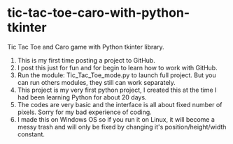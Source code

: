 # tic-tac-toe-caro-with-python-tkinter
Tic Tac Toe and Caro game with Python tkinter library.

1. This is my first time posting a project to GitHub.
2. I post this just for fun and for begin to learn how to work with GitHub.
3. Run the module: Tic_Tac_Toe_mode.py to launch full project. But you can run others modules, they still can work separately.
4. This project is my very first python project, I created this at the time I had been learning Python for about 20 days.
5. The codes are very basic and the interface is all about fixed number of pixels. Sorry for my bad experience of coding.
6. I made this on Windows OS so if you run it on Linux, it will become a messy trash and will only be fixed by changing it's position/height/width constant.
